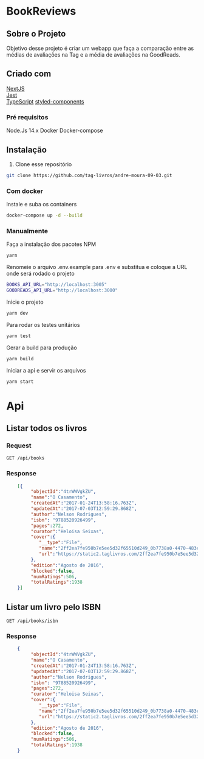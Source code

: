 # BookReviews

## Sobre o Projeto
Objetivo desse projeto é criar um webapp que faça a comparação entre as médias de avaliações na Tag e a média de avaliações na GoodReads.

## Criado com

[NextJS](https://nextjs.org)  
[Jest](https://jestjs.io)  
[TypeScript](https://www.typescriptlang.org)
[styled-components](https://styled-components.com)
### Pré requisitos
Node.Js 14.x
Docker
Docker-compose
## Instalação

1. Clone esse repositório
```sh
git clone https://github.com/tag-livros/andre-moura-09-03.git
```

### Com docker
Instale e suba os containers
```sh
docker-compose up -d --build
```

### Manualmente

 Faça a instalação dos pacotes NPM
```sh
yarn
```
 Renomeie o arquivo .env.example para .env e substitua e coloque a URL onde será rodado o projeto
```sh
BOOKS_API_URL="http://localhost:3005"
GOODREADS_API_URL="http://localhost:3000"
``` 
Inicie o projeto
```sh
yarn dev
```
Para rodar os testes unitários
```sh
yarn test
```
Gerar a build para produção
```sh
yarn build
```

Iniciar a api e servir os arquivos
```sh
yarn start
```
# Api

## Listar todos os livros
### Request
`GET /api/books`

### Response
```json
    [{
         "objectId":"4trWWVgkZU",
         "name":"O Casamento",
         "createdAt":"2017-01-24T13:58:16.763Z",
         "updatedAt":"2017-07-03T12:59:29.868Z",
         "author":"Nelson Rodrigues",
         "isbn": "9788520926499",
         "pages":272,
         "curator":"Heloisa Seixas",
         "cover":{
            "__type":"File",
            "name":"2ff2ea7fe950b7e5ee5d32f65510d249_0b7738a0-4470-483e-9373-7a8581472359.jpg",
            "url":"https://static2.taglivros.com/2ff2ea7fe950b7e5ee5d32f65510d249_0b7738a0-4470-483e-9373-7a8581472359.jpg"
         },
         "edition":"Agosto de 2016",
         "blocked":false,
         "numRatings":506,
         "totalRatings":1938
    }]
```
## Listar um livro pelo ISBN

`GET /api/books/isbn`

### Response
```json
    {
         "objectId":"4trWWVgkZU",
         "name":"O Casamento",
         "createdAt":"2017-01-24T13:58:16.763Z",
         "updatedAt":"2017-07-03T12:59:29.868Z",
         "author":"Nelson Rodrigues",
         "isbn": "9788520926499",
         "pages":272,
         "curator":"Heloisa Seixas",
         "cover":{
            "__type":"File",
            "name":"2ff2ea7fe950b7e5ee5d32f65510d249_0b7738a0-4470-483e-9373-7a8581472359.jpg",
            "url":"https://static2.taglivros.com/2ff2ea7fe950b7e5ee5d32f65510d249_0b7738a0-4470-483e-9373-7a8581472359.jpg"
         },
         "edition":"Agosto de 2016",
         "blocked":false,
         "numRatings":506,
         "totalRatings":1938
    }

```
